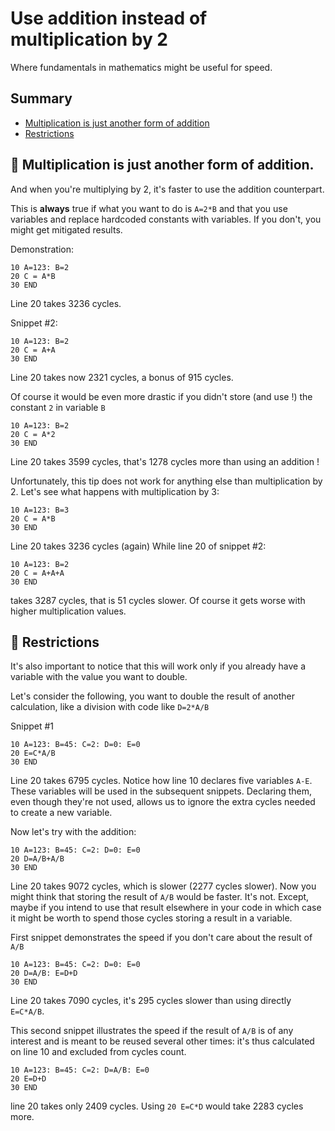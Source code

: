 # Use addition instead of multiplication by 2
Where fundamentals in mathematics might be useful for speed.
## Summary
* [Multiplication is just another form of addition](#-multiplication-is-just-another-form-of-addition)
* [Restrictions](#-restrictions)


## 🍎 Multiplication is just another form of addition.

And when you're multiplying by 2, it's faster to use the addition counterpart. 

This is **always** true if what you want to do is ``A=2*B`` and that you use variables and replace hardcoded constants with variables. If you don't, you might get mitigated results.

Demonstration:

```basic
10 A=123: B=2
20 C = A*B
30 END
```

Line 20 takes 3236 cycles.

Snippet #2:

```basic
10 A=123: B=2
20 C = A+A
30 END
```

Line 20 takes now 2321 cycles, a bonus of 915 cycles.

Of course it would be even more drastic if you didn't store (and use !) the constant ``2`` in variable ``B``

```basic
10 A=123: B=2
20 C = A*2
30 END
```

Line 20 takes 3599 cycles, that's 1278 cycles more than using an addition !

Unfortunately, this tip does not work for anything else than multiplication by 2. Let's see what happens with multiplication by 3:

```basic
10 A=123: B=3
20 C = A*B
30 END
```

Line 20 takes 3236 cycles (again)
While line 20 of snippet #2:

```basic
10 A=123: B=2
20 C = A+A+A
30 END
```

takes 3287 cycles, that is 51 cycles slower. Of course it gets worse with higher multiplication values.

## 🍎 Restrictions

It's also important to notice that this will work only if you already have a variable with the value you want to double.

Let's consider the following, you want to double the result of another calculation, like a division with code like ``D=2*A/B``

Snippet #1

```basic
10 A=123: B=45: C=2: D=0: E=0
20 E=C*A/B
30 END
```

Line 20 takes 6795 cycles. Notice how line 10 declares five variables ``A-E``. These variables will be used in the subsequent snippets. Declaring them, even though they're not used, allows us to ignore the extra cycles needed to create a new variable.

Now let's try with the addition:

```basic
10 A=123: B=45: C=2: D=0: E=0
20 D=A/B+A/B
30 END
```

Line 20 takes 9072 cycles, which is slower (2277 cycles slower).
Now you might think that storing the result of ``A/B`` would be faster. It's not. Except, maybe if you intend to use that result elsewhere in your code in which case it might be worth to spend those cycles storing a result in a variable.

First snippet demonstrates the speed if you don't care about the result of ``A/B``

```basic
10 A=123: B=45: C=2: D=0: E=0
20 D=A/B: E=D+D
30 END
```

Line 20 takes 7090 cycles, it's 295 cycles slower than using directly ``E=C*A/B``.

This second snippet illustrates the speed if the result of ``A/B`` is of any interest and is meant to be reused several other times: it's thus calculated on line 10 and excluded from cycles count.

```basic
10 A=123: B=45: C=2: D=A/B: E=0
20 E=D+D
30 END
```

line 20 takes only 2409 cycles. Using ``20 E=C*D`` would take 2283 cycles more.
